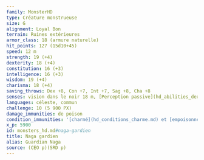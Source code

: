 ```yaml
---
family: MonsterHD
type: Créature monstrueuse
size: G
alignment: Loyal Bon
terrain: Ruines extérieures
armor_class: 18 (armure naturelle)
hit_points: 127 (15d10+45)
speed: 12 m
strength: 19 (+4)
dexterity: 18 (+4)
constitution: 16 (+3)
intelligence: 16 (+3)
wisdom: 19 (+4)
charisma: 18 (+4)
saving_throws: Dex +8, Con +7, Int +7, Sag +8, Cha +8
senses: vision dans le noir 18 m, [Perception passive](hd_abilities_dexterity_perception_passive.md) 14
languages: céleste, commun
challenge: 10 (5 900 PX)
damage_immunities: de poison
condition_immunities: '[charmé](hd_conditions_charme.md) et [empoisonné](hd_conditions_empoisonne.md)'
x_p: 5900
id: monsters_hd.md#naga-gardien
title: Naga gardien
alias: Guardian Naga
source: (CEO p)(SRD p)
---
```


